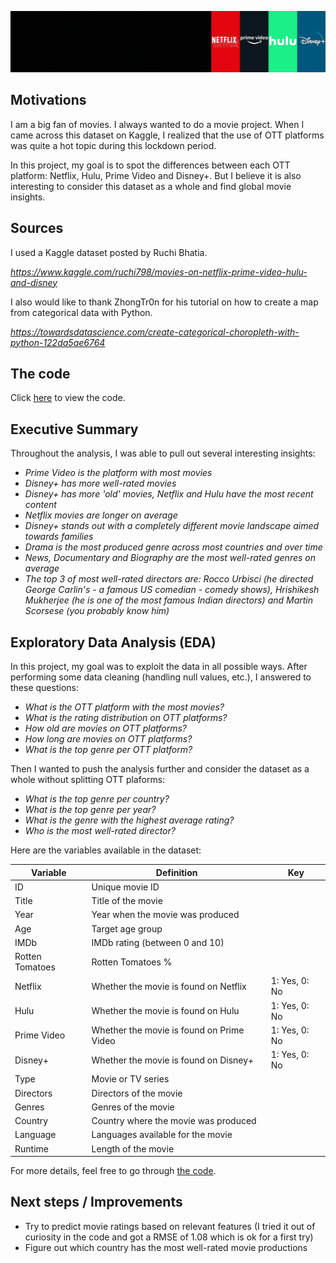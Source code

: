 ![Header](https://github.com/SalimAmarti/OTT_movies_Project/blob/master/OTT_header.gif)

Motivations
-------

I am a big fan of movies. I always wanted to do a movie project. When I came across this dataset on Kaggle, I realized that the use of OTT platforms was quite a hot topic during this lockdown period.

In this project, my goal is to spot the differences between each OTT platform: Netflix, Hulu, Prime Video and Disney+. But I believe it is also interesting to consider this dataset as a whole and find global movie insights.

Sources
-------

I used a Kaggle dataset posted by Ruchi Bhatia.

*https://www.kaggle.com/ruchi798/movies-on-netflix-prime-video-hulu-and-disney*

I also would like to thank ZhongTr0n for his tutorial on how to create a map from categorical data with Python.

*https://towardsdatascience.com/create-categorical-choropleth-with-python-122da5ae6764*

The code
-------

Click [here](https://github.com/SalimAmarti/OTT_movies_Project/blob/master/OTT%20project.ipynb) to view the code.

Executive Summary
-------

Throughout the analysis, I was able to pull out several interesting insights:
- *Prime Video is the platform with most movies*
- *Disney+ has more well-rated movies*
- *Disney+ has more 'old' movies, Netflix and Hulu have the most recent content*
- *Netflix movies are longer on average*
- *Disney+ stands out with a completely different movie landscape aimed towards families*
- *Drama is the most produced genre across most countries and over time*
- *News, Documentary and Biography are the most well-rated genres on average*
- *The top 3 of most well-rated directors are: Rocco Urbisci (he directed George Carlin's - a famous US comedian - comedy shows), Hrishikesh Mukherjee (he is one of the most famous Indian directors) and Martin Scorsese (you probably know him)*

Exploratory Data Analysis (EDA)
-------

In this project, my goal was to exploit the data in all possible ways. After performing some data cleaning (handling null values, etc.), I answered to these questions: 
- *What is the OTT platform with the most movies?*
- *What is the rating distribution on OTT platforms?*
- *How old are movies on OTT platforms?*
- *How long are movies on OTT platforms?*
- *What is the top genre per OTT platform?*

Then I wanted to push the analysis further and consider the dataset as a whole without splitting OTT plaforms:
- *What is the top genre per country?*
- *What is the top genre per year?*
- *What is the genre with the highest average rating?*
- *Who is the most well-rated director?*

Here are the variables available in the dataset:

| Variable        | Definition                                | Key           |
|-----------------|-------------------------------------------|---------------|
| ID              | Unique movie ID                           |               |
| Title           | Title of the movie                        |               |
| Year            | Year when the movie was produced          |               |
| Age             | Target age group                          |               |
| IMDb            | IMDb rating (between 0 and 10)            |               |
| Rotten Tomatoes | Rotten Tomatoes %                         |               |
| Netflix         | Whether the movie is found on Netflix     | 1: Yes, 0: No |
| Hulu            | Whether the movie is found on Hulu        | 1: Yes, 0: No |
| Prime Video     | Whether the movie is found on Prime Video | 1: Yes, 0: No |
| Disney+         | Whether the movie is found on Disney+     | 1: Yes, 0: No |
| Type            | Movie or TV series                        |               |
| Directors       | Directors of the movie                    |               |
| Genres          | Genres of the movie                       |               |
| Country         | Country where the movie was produced      |               |
| Language        | Languages available for the movie         |               |
| Runtime         | Length of the movie                       |               |


For more details, feel free to go through [the code](https://github.com/SalimAmarti/OTT_movies_Project/blob/master/OTT%20project.ipynb).


Next steps / Improvements
-------

- Try to predict movie ratings based on relevant features (I tried it out of curiosity in the code and got a RMSE of 1.08 which is ok for a first try)
- Figure out which country has the most well-rated movie productions
